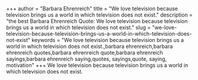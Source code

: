+++
author = "Barbara Ehrenreich"
title = "We love television because television brings us a world in which television does not exist."
description = "the best Barbara Ehrenreich Quote: We love television because television brings us a world in which television does not exist."
slug = "we-love-television-because-television-brings-us-a-world-in-which-television-does-not-exist"
keywords = "We love television because television brings us a world in which television does not exist.,barbara ehrenreich,barbara ehrenreich quotes,barbara ehrenreich quote,barbara ehrenreich sayings,barbara ehrenreich saying,quotes, sayings,quote, saying, motivation"
+++
We love television because television brings us a world in which television does not exist.
